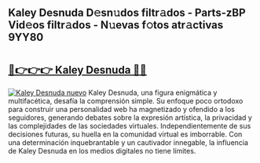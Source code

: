 ## Kaley Desnuda D𝚎sn𝚞dos filtr𝚊dos - Parts-zBP Vid𝚎os filtr𝚊dos - N𝚞evas f𝚘tos atr𝚊ctivas 9YY80

# <h2><a href="http://mbavubn.tromn.icu/?c=Kaley+Desnuda">🔗👉👉👉 Kaley Desnuda 🔗🔗</a></h2>

[![Kaley Desnuda nuevo](https://i.imgur.com/pEAQMta.gif)](http://mbavubn.tromn.icu/?c=Kaley+Desnuda)
Kaley Desnuda, una figura enigmática y multifacética, desafía la comprensión simple. Su enfoque poco ortodoxo para construir una personalidad web ha magnetizado y ofendido a los seguidores, generando debates sobre la expresión artística, la privacidad y las complejidades de las sociedades virtuales. Independientemente de sus decisiones futuras, su huella en la comunidad virtual es imborrable. Con una determinación inquebrantable y un cautivador innegable, la influencia de Kaley Desnuda en los medios digitales no tiene límites.
